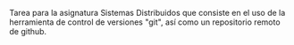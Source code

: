 Tarea para la asignatura Sistemas Distribuidos que consiste en el uso de la herramienta de control de versiones "git",
así como un repositorio remoto de github.